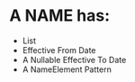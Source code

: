 # A **NAME** has:
- List<NameElement> 
- Effective From Date
- A Nullable Effective To Date
- A NameElement Pattern 